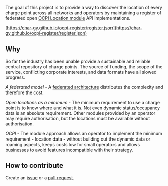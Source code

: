 The goal of this project is to provide a way to discover the location of every charge point across all networks and operators by maintaining a register of federated open [OCPI Location module](https://github.com/ocpi/ocpi/blob/master/mod_locations.asciidoc) API implementations.

[https://char-gy.github.io/ocpi-register/register.json](https://char-gy.github.io/ocpi-register/register.json)

## Why

So far the industry has been unable provide a sustainable and reliable central repository of charge points. The source of funding, the scope of the service, conflicting corporate interests, and data formats have all slowed progress.

*A federated model* - A [federated architecture](https://en.wikipedia.org/wiki/Federated_architecture) distributes the complexity and therefore the cost.

*Open locations as a minimum* - The minimum requirement to use a charge point is to know where and what it is. Not even dynamic status/occupancy data is an absolute requirement. Other modules provided by an operator may require authorisation, but the locations must be available without authorisation.

*OCPI* - The module approach allows an operator to implement the minimum requirement - location data - without building out the dynamic data or roaming aspects, keeps costs low for small operators and allows businesses to avoid features incompatible with their strategy.

## How to contribute

Create an [issue](https://github.com/char-gy/ocpi-register/issues) or a [pull request](https://github.com/char-gy/ocpi-register/pulls).
